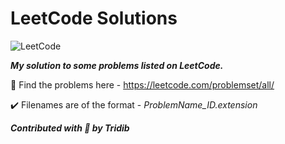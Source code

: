 # LeetCode Solutions

![LeetCode](https://assets.leetcode.com/static_assets/public/webpack_bundles/images/logo-dark.e99485d9b.svg)

***My solution to some problems listed on LeetCode.***

:link: Find the problems here - https://leetcode.com/problemset/all/ 

:heavy_check_mark: Filenames are of the format - *ProblemName_ID.extension* 

***Contributed with :yellow_heart: by Tridib***
